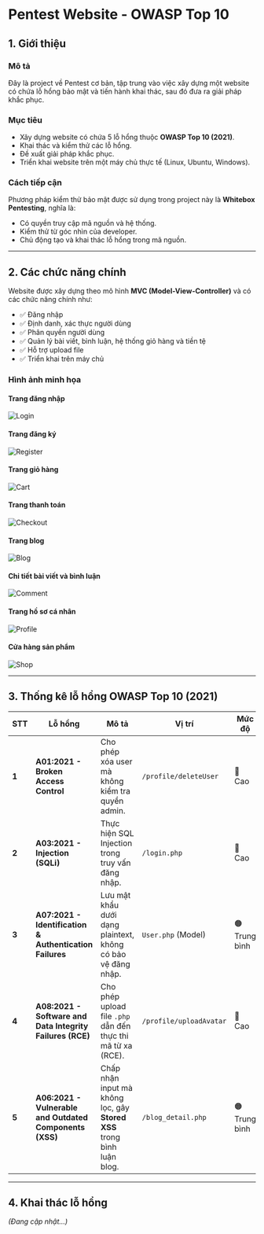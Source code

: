 # Pentest Website - OWASP Top 10  

## 1. Giới thiệu  

### Mô tả  
Đây là project về Pentest cơ bản, tập trung vào việc xây dựng một website có chứa lỗ hổng bảo mật và tiến hành khai thác, sau đó đưa ra giải pháp khắc phục.  

### Mục tiêu  
- Xây dựng website có chứa 5 lỗ hổng thuộc **OWASP Top 10 (2021)**.  
- Khai thác và kiểm thử các lỗ hổng.  
- Đề xuất giải pháp khắc phục.  
- Triển khai website trên một máy chủ thực tế (Linux, Ubuntu, Windows).  

### Cách tiếp cận  
Phương pháp kiểm thử bảo mật được sử dụng trong project này là **Whitebox Pentesting**, nghĩa là:  
- Có quyền truy cập mã nguồn và hệ thống.  
- Kiểm thử từ góc nhìn của developer.  
- Chủ động tạo và khai thác lỗ hổng trong mã nguồn.  

---

## 2. Các chức năng chính  
Website được xây dựng theo mô hình **MVC (Model-View-Controller)** và có các chức năng chính như:  
- ✅ Đăng nhập  
- ✅ Định danh, xác thực người dùng  
- ✅ Phân quyền người dùng  
- ✅ Quản lý bài viết, bình luận, hệ thống giỏ hàng và tiền tệ  
- ✅ Hỗ trợ upload file  
- ✅ Triển khai trên máy chủ  

### Hình ảnh minh họa  
#### Trang đăng nhập  
![Login](screenshots/login.png)  
#### Trang đăng ký  
![Register](screenshots/register.png)  
#### Trang giỏ hàng  
![Cart](screenshots/cart.png)  
#### Trang thanh toán  
![Checkout](screenshots/checkout.png)  
#### Trang blog  
![Blog](screenshots/blog.png)  
#### Chi tiết bài viết và bình luận  
![Comment](screenshots/comment.png)  
#### Trang hồ sơ cá nhân  
![Profile](screenshots/profile.png)  
#### Cửa hàng sản phẩm  
![Shop](screenshots/shop.png)  

---

## 3. Thống kê lỗ hổng OWASP Top 10 (2021)  

| STT | Lỗ hổng | Mô tả | Vị trí | Mức độ |
|---|---|---|---|---|
| **1** | **A01:2021 - Broken Access Control** | Cho phép xóa user mà không kiểm tra quyền admin. | `/profile/deleteUser` | 🔴 Cao |
| **2** | **A03:2021 - Injection (SQLi)** | Thực hiện SQL Injection trong truy vấn đăng nhập. | `/login.php` | 🔴 Cao |
| **3** | **A07:2021 - Identification & Authentication Failures** | Lưu mật khẩu dưới dạng plaintext, không có bảo vệ đăng nhập. | `User.php` (Model) | 🟠 Trung bình |
| **4** | **A08:2021 - Software and Data Integrity Failures (RCE)** | Cho phép upload file `.php` dẫn đến thực thi mã từ xa (RCE). | `/profile/uploadAvatar` | 🔴 Cao |
| **5** | **A06:2021 - Vulnerable and Outdated Components (XSS)** | Chấp nhận input mà không lọc, gây **Stored XSS** trong bình luận blog. | `/blog_detail.php` | 🟠 Trung bình |

---

## 4. Khai thác lỗ hổng  
_(Đang cập nhật...)_
